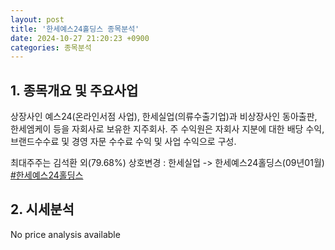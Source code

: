 ```yaml
---
layout: post
title: '한세예스24홀딩스 종목분석'
date: 2024-10-27 21:20:23 +0900
categories: 종목분석
---
```


## 1. 종목개요 및 주요사업

상장사인 예스24(온라인서점 사업), 한세실업(의류수출기업)과 비상장사인 동아출판, 한세엠케이 등을 자회사로 보유한 지주회사. 주 수익원은 자회사 지분에 대한 배당 수익, 브랜드수수료 및 경영 자문 수수료 수익 및 사업 수익으로 구성.

최대주주는 김석환 외(79.68%) 상호변경 : 한세실업 -> 한세예스24홀딩스(09년01월)
[#한세예스24홀딩스](#)

## 2. 시세분석

No price analysis available
